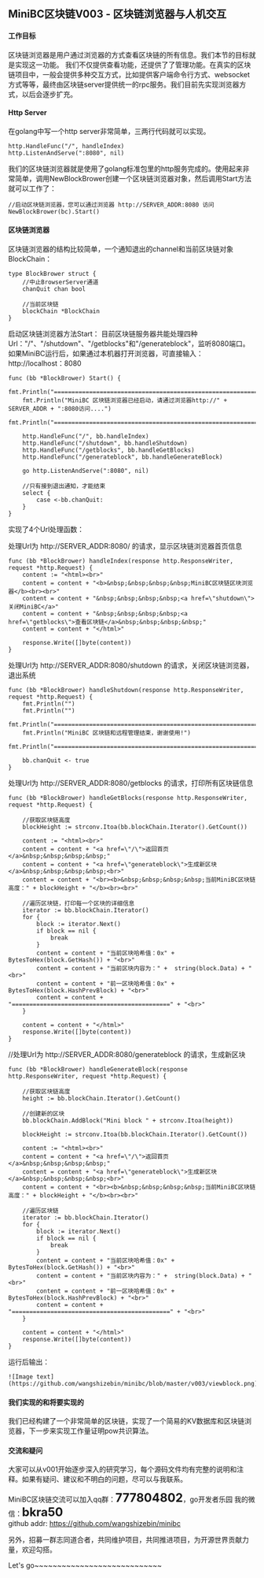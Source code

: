 ## MiniBC区块链V003 - 区块链浏览器与人机交互 #    

####  工作目标

区块链浏览器是用户通过浏览器的方式查看区块链的所有信息。我们本节的目标就是实现这一功能。
我们不仅提供查看功能，还提供了了管理功能。在真实的区块链项目中，一般会提供多种交互方式，比如提供客户端命令行方式、websocket方式等等，最终由区块链server提供统一的rpc服务。我们目前先实现浏览器方式，以后会逐步扩充。

#### Http Server

在golang中写一个http server非常简单，三两行代码就可以实现。

	http.HandleFunc("/", handleIndex)
	http.ListenAndServe(":8080", nil)

我们的区块链浏览器就是使用了golang标准包里的http服务完成的。使用起来非常简单，调用NewBlockBrower创建一个区块链浏览器对象，然后调用Start方法就可以工作了：

	//启动区块链浏览器，您可以通过浏览器 http://SERVER_ADDR:8080 访问
	NewBlockBrower(bc).Start()


####  区块链浏览器

区块链浏览器的结构比较简单，一个通知退出的channel和当前区块链对象BlockChain：  

	type BlockBrower struct {
		//中止BrowserServer通道
		chanQuit chan bool

		//当前区块链
		blockChain *BlockChain
	}

启动区块链浏览器方法Start：
目前区块链服务器共能处理四种Url："/"、"/shutdown"、"/getblocks"和"/generateblock"，监听8080端口。
如果MiniBC运行后，如果通过本机器打开浏览器，可直接输入：http://localhost：8080 

	func (bb *BlockBrower) Start() {
		fmt.Println("=========================================================================")
		fmt.Println("MiniBC 区块链浏览器已经启动，请通过浏览器http://" + SERVER_ADDR + ":8080访问....")
		fmt.Println("=========================================================================")

		http.HandleFunc("/", bb.handleIndex)
		http.HandleFunc("/shutdown", bb.handleShutdown)
		http.HandleFunc("/getblocks", bb.handleGetBlocks)
		http.HandleFunc("/generateblock", bb.handleGenerateBlock)

		go http.ListenAndServe(":8080", nil)

		//只有接到退出通知，才能结束
		select {
			case <-bb.chanQuit:
		}
	}

实现了4个Url处理函数：

处理Url为 http://SERVER_ADDR:8080/ 的请求，显示区块链浏览器首页信息  


	func (bb *BlockBrower) handleIndex(response http.ResponseWriter, request *http.Request) {
		content := "<html><br>"
		content = content + "<b>&nbsp;&nbsp;&nbsp;&nbsp;MiniBC区块链区块浏览器</b><br><br>"
		content = content + "&nbsp;&nbsp;&nbsp;&nbsp;<a href=\"shutdown\">关闭MiniBC</a>"
		content = content + "&nbsp;&nbsp;&nbsp;&nbsp;<a href=\"getblocks\">查看区块链</a>&nbsp;&nbsp;&nbsp;&nbsp;"
		content = content + "</html>"

		response.Write([]byte(content))
	}

处理Url为 http://SERVER_ADDR:8080/shutdown 的请求，关闭区块链浏览器，退出系统  

	func (bb *BlockBrower) handleShutdown(response http.ResponseWriter, request *http.Request) {
		fmt.Println("")
		fmt.Println("")
		fmt.Println("=========================================================================")
		fmt.Println("MiniBC 区块链和远程管理结束，谢谢使用!")
		fmt.Println("=========================================================================")

		bb.chanQuit <- true
	}

处理Url为 http://SERVER_ADDR:8080/getblocks 的请求，打印所有区块链信息  

	func (bb *BlockBrower) handleGetBlocks(response http.ResponseWriter, request *http.Request) {

		//获取区块链高度
		blockHeight := strconv.Itoa(bb.blockChain.Iterator().GetCount())

		content := "<html><br>"
		content = content + "<a href=\"/\">返回首页</a>&nbsp;&nbsp;&nbsp;&nbsp;"
		content = content + "<a href=\"generateblock\">生成新区块</a>&nbsp;&nbsp;&nbsp;&nbsp;<br>"
		content = content + "<br><b>&nbsp;&nbsp;&nbsp;&nbsp;当前MiniBC区块链高度：" + blockHeight + "</b><br><br>"

		//遍历区块链，打印每一个区块的详细信息
		iterator := bb.blockChain.Iterator()
		for {
			block := iterator.Next()
			if block == nil {
				break
			}
			content = content + "当前区块哈希值：0x" + BytesToHex(block.GetHash()) + "<br>"
			content = content + "当前区块内容为：" +  string(block.Data) + "<br>"
			content = content + "前一区块哈希值：0x" +  BytesToHex(block.HashPrevBlock) + "<br>"
			content = content + "=============================================" + "<br>"
		}

		content = content + "</html>"
		response.Write([]byte(content))
	}

//处理Url为 http://SERVER_ADDR:8080/generateblock 的请求，生成新区块  

	func (bb *BlockBrower) handleGenerateBlock(response http.ResponseWriter, request *http.Request) {

		//获取区块链高度
		height := bb.blockChain.Iterator().GetCount()

		//创建新的区块
		bb.blockChain.AddBlock("Mini block " + strconv.Itoa(height))

		blockHeight := strconv.Itoa(bb.blockChain.Iterator().GetCount())

		content := "<html><br>"
		content = content + "<a href=\"/\">返回首页</a>&nbsp;&nbsp;&nbsp;&nbsp;"
		content = content + "<a href=\"generateblock\">生成新区块</a>&nbsp;&nbsp;&nbsp;&nbsp;<br>"
		content = content + "<br><b>&nbsp;&nbsp;&nbsp;&nbsp;当前MiniBC区块链高度：" + blockHeight + "</b><br><br>"

		//遍历区块链
		iterator := bb.blockChain.Iterator()
		for {
			block := iterator.Next()
			if block == nil {
				break
			}
			content = content + "当前区块哈希值：0x" + BytesToHex(block.GetHash()) + "<br>"
			content = content + "当前区块内容为：" +  string(block.Data) + "<br>"
			content = content + "前一区块哈希值：0x" +  BytesToHex(block.HashPrevBlock) + "<br>"
			content = content + "=============================================" + "<br>"
		}

		content = content + "</html>"
		response.Write([]byte(content))
	}


运行后输出：

	![Image text](https://github.com/wangshizebin/minibc/blob/master/v003/viewblock.png)


#### 我们实现的和将要实现的  

我们已经构建了一个非常简单的区块链，实现了一个简易的KV数据库和区块链浏览器，下一步来实现工作量证明pow共识算法。  


#### 交流和疑问  

大家可以从v001开始逐步深入的研究学习，每个源码文件均有完整的说明和注释。如果有疑问、建议和不明白的问题，尽可以与我联系。

MiniBC区块链交流可以加入qq群：<font size=5><b>777804802</b></font>，go开发者乐园
我的微信：<font size=5><b>bkra50 </b></font>  
github addr: https://github.com/wangshizebin/minibc

另外，招募一群志同道合者，共同维护项目，共同推进项目，为开源世界贡献力量，欢迎勾搭。

Let's go~~~~~~~~~~~~~~~~~~~~~~~~~~~~

